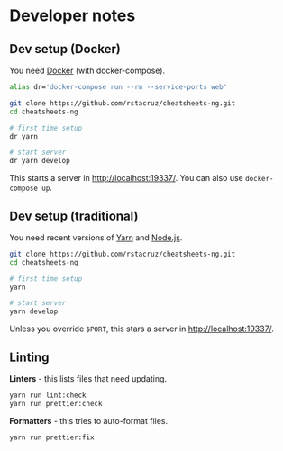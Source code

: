 # Developer notes

## Dev setup (Docker)

You need [Docker][docker] (with docker-compose).

[docker]: https://gist.github.com/rstacruz/297fc799f094f55d062b982f7dac9e41

```sh
alias dr='docker-compose run --rm --service-ports web'

git clone https://github.com/rstacruz/cheatsheets-ng.git
cd cheatsheets-ng

# first time setup
dr yarn

# start server
dr yarn develop
```

This starts a server in <http://localhost:19337/>. You can also use `docker-compose up`.

## Dev setup (traditional)

You need recent versions of [Yarn] and [Node.js].

[yarn]: https://yarnpkg.com
[node.js]: https://nodejs.org/

```sh
git clone https://github.com/rstacruz/cheatsheets-ng.git
cd cheatsheets-ng

# first time setup
yarn

# start server
yarn develop
```

Unless you override `$PORT`, this stars a server in <http://localhost:19337/>.

## Linting

**Linters** - this lists files that need updating.

```bash
yarn run lint:check
yarn run prettier:check
```

**Formatters** - this tries to auto-format files.

```bash
yarn run prettier:fix
```
